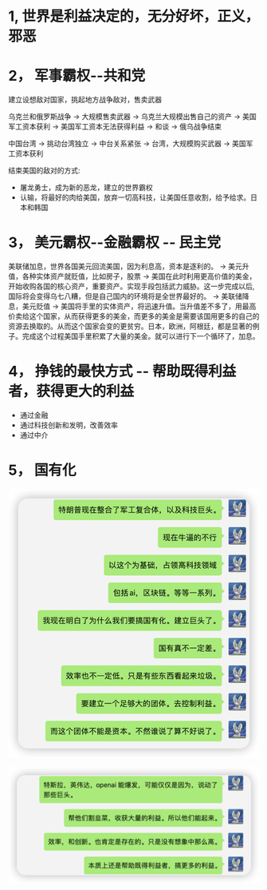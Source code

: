 # 1, 世界是利益决定的，无分好坏，正义，邪恶

# 2， 军事霸权--共和党

建立设想敌对国家，挑起地方战争敌对，售卖武器

乌克兰和俄罗斯战争 -> 大规模售卖武器 -> 乌克兰大规模出售自己的资产 -> 美国军工资本获利 -> 美国军工资本无法获得利益 -> 和谈 -> 俄乌战争结束

中国台湾 -> 挑动台湾独立 -> 中台关系紧张 -> 台湾，大规模购买武器 -> 美国军工资本获利

结束美国的敌对的方式:
- 屠龙勇士，成为新的恶龙，建立的世界霸权
- 认输，将最好的肉给美国，放弃一切高科技，让美国任意收割，给予给求。日本和韩国



# 3， 美元霸权--金融霸权 -- 民主党

美联储加息，世界各国美元回流美国，因为利息高，资本是逐利的。 -> 美元升值，各种实体资产就贬值，比如房子，股票 -> 美国在此时利用更高价值的美金，开始收购各国的核心资产，重要资产。实现手段包括武力威胁。这一步完成以后,国际将会变得乌七八糟，但是自己国内的环境将是全世界最好的。 -> 美联储降息，美元贬值 -> 美国将手里的实体资产，将迅速升值。当升值差不多了，用最高价卖给这个国家，从而获得更多的美金，而更多的美金是需要该国用更多的自己的资源去换取的。从而这个国家会变的更贫穷。日本，欧洲，阿根廷，都是显著的例子。完成这个过程美国手里积累了大量的美金。就可以进行下一个循环了，加息。

# 4， 挣钱的最快方式 -- 帮助既得利益者，获得更大的利益
- 通过金融
- 通过科技创新和发明，改善效率
- 通过中介

# 5， 国有化
![Alt text](image-8.png)

![Alt text](image-9.png)